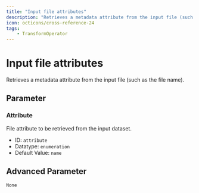 ```yaml
---
title: "Input file attributes"
description: "Retrieves a metadata attribute from the input file (such as the file name)."
icon: octicons/cross-reference-24
tags: 
    - TransformOperator
---
```

# Input file attributes
<!-- This file was generated - DO NOT CHANGE IT MANUALLY -->



Retrieves a metadata attribute from the input file (such as the file name).


## Parameter

### Attribute

File attribute to be retrieved from the input dataset.

- ID: `attribute`
- Datatype: `enumeration`
- Default Value: `name`





## Advanced Parameter

`None`